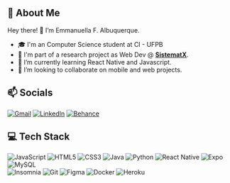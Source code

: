 <!-- GitHub Profile -->

## 💫 About Me

<!-- [![manu github stats](https://github-readme-stats-emmanuellaalbuquerque.vercel.app/api?username=emmanuellaalbuquerque&show_icons=true&theme=dark&include_all_commits=true&count_private=true)](https://github.com/emmanuellaalbuquerque/github-readme-stats) -->


Hey there! 👋  I’m Emmanuella F. Albuquerque.

- 🎓 I'm an Computer Science student at CI - UFPB
- 🔭 I'm part of a research project as Web Dev @ [**SistematX**](https://sistematx.ufpb.br/).
- 🌱 I’m currently learning React Native and Javascript.
- 👯 I’m looking to collaborate on mobile and web projects.

## 📫 Socials
[![Gmail](https://img.shields.io/badge/Gmail-D14836?style=for-the-badge&logo=gmail&logoColor=white)](emmanuellaalbuquerque@cc.ci.ufpb.br)
[![LinkedIn](https://img.shields.io/badge/LinkedIn-0077B5?style=for-the-badge&logo=linkedin&logoColor=white)](https://www.linkedin.com/in/emmanuella-albuquerque)
[![Behance](https://img.shields.io/badge/Behance-1769ff?style=for-the-badge&logo=behance&logoColor=white)](https://behance.net/emmanuella_albuquerq)

## 💻 Tech Stack
![JavaScript](https://img.shields.io/badge/JavaScript-F7DF1E?style=for-the-badge&logo=javascript&logoColor=black) ![HTML5](https://img.shields.io/badge/html5-%23E34F26.svg?style=for-the-badge&logo=html5&logoColor=white) ![CSS3](https://img.shields.io/badge/css3-%231572B6.svg?style=for-the-badge&logo=css3&logoColor=white) ![Java](https://img.shields.io/badge/java-%23ED8B00.svg?style=for-the-badge&logo=java&logoColor=white) ![Python](https://img.shields.io/badge/python-3670A0?style=for-the-badge&logo=python&logoColor=white) ![React Native](https://img.shields.io/badge/-ReactNative-black?style=for-the-badge&logo=react) ![Expo](https://img.shields.io/badge/expo-1C1E24?style=for-the-badge&logo=expo&logoColor=white) ![MySQL](https://img.shields.io/badge/MySQL-00000F?style=for-the-badge&logo=mysql) <br/> ![Insomnia](https://img.shields.io/badge/Insomnia-1C1E24?style=for-the-badge&logo=insomnia&logoColor=5849BE) ![Git](https://img.shields.io/badge/-Git-black?style=for-the-badge&logo=git) ![Figma](https://img.shields.io/badge/figma-black.svg?style=for-the-badge&logo=figma&logoColor=white) ![Docker](https://img.shields.io/badge/docker-%2320232a.svg?style=for-the-badge&logo=docker) ![Heroku](https://img.shields.io/badge/heroku-%23430098.svg?style=for-the-badge&logo=heroku&logoColor=white)
 
<!-- ![Top Languages](https://github-readme-stats-emmanuellaalbuquerque.vercel.app/api/top-langs/?username=emmanuellaalbuquerque&theme=dark&layout=compact&langs_count=8) -->

<!-- https://github-readme-stats-emmanuellaalbuquerque.vercel.app/  -->
<!-- https://github-readme-stats.vercel.app  -->
<!--
**EmmanuellaAlbuquerque/emmanuellaalbuquerque** is a ✨ _special_ ✨ repository because its `README.md` (this file) appears on your GitHub profile.

Here are some ideas to get you started:

- 🔭 I’m currently working on ...
- 🌱 I’m currently learning ...
- 👯 I’m looking to collaborate on ...
- 🤔 I’m looking for help with ...
- 💬 Ask me about ...
- 📫 How to reach me: ...
- 😄 Pronouns: ...
- ⚡ Fun fact: ...
-->
